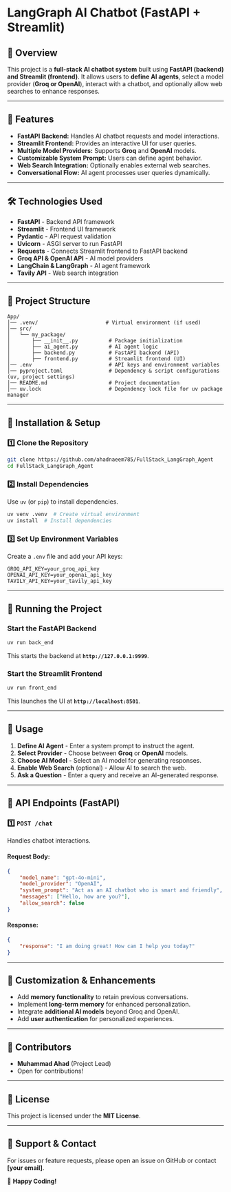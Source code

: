# **LangGraph AI Chatbot (FastAPI + Streamlit)**

## **📌 Overview**
This project is a **full-stack AI chatbot system** built using **FastAPI (backend) and Streamlit (frontend)**. It allows users to **define AI agents**, select a model provider (**Groq or OpenAI**), interact with a chatbot, and optionally allow web searches to enhance responses.

---

## **🚀 Features**
- **FastAPI Backend:** Handles AI chatbot requests and model interactions.
- **Streamlit Frontend:** Provides an interactive UI for user queries.
- **Multiple Model Providers:** Supports **Groq** and **OpenAI** models.
- **Customizable System Prompt:** Users can define agent behavior.
- **Web Search Integration:** Optionally enables external web searches.
- **Conversational Flow:** AI agent processes user queries dynamically.

---

## **🛠️ Technologies Used**
- **FastAPI** - Backend API framework
- **Streamlit** - Frontend UI framework
- **Pydantic** - API request validation
- **Uvicorn** - ASGI server to run FastAPI
- **Requests** - Connects Streamlit frontend to FastAPI backend
- **Groq API & OpenAI API** - AI model providers
- **LangChain & LangGraph** - AI agent framework
- **Tavily API** - Web search integration

---

## **📁 Project Structure**
```
App/
│── .venv/                      # Virtual environment (if used)
│── src/
│   └── my_package/
│       ├── __init__.py          # Package initialization
│       ├── ai_agent.py          # AI agent logic
│       ├── backend.py           # FastAPI backend (API)
│       ├── frontend.py          # Streamlit frontend (UI)
│── .env                         # API keys and environment variables
│── pyproject.toml               # Dependency & script configurations (uv, project settings)
│── README.md                    # Project documentation
│── uv.lock                      # Dependency lock file for uv package manager
```

---

## **📌 Installation & Setup**

### **1️⃣ Clone the Repository**
```bash
git clone https://github.com/ahadnaeem785/FullStack_LangGraph_Agent
cd FullStack_LangGraph_Agent
```

### **2️⃣ Install Dependencies**
Use `uv` (or `pip`) to install dependencies.
```bash
uv venv .venv  # Create virtual environment
uv install  # Install dependencies
```

### **3️⃣ Set Up Environment Variables**
Create a `.env` file and add your API keys:
```
GROQ_API_KEY=your_groq_api_key
OPENAI_API_KEY=your_openai_api_key
TAVILY_API_KEY=your_tavily_api_key
```

---

## **🚀 Running the Project**

### **Start the FastAPI Backend**
```bash
uv run back_end
```
This starts the backend at **`http://127.0.0.1:9999`**.

### **Start the Streamlit Frontend**
```bash
uv run front_end
```
This launches the UI at **`http://localhost:8501`**.

---

## **📌 Usage**
1. **Define AI Agent** - Enter a system prompt to instruct the agent.
2. **Select Provider** - Choose between **Groq** or **OpenAI** models.
3. **Choose AI Model** - Select an AI model for generating responses.
4. **Enable Web Search** (optional) - Allow AI to search the web.
5. **Ask a Question** - Enter a query and receive an AI-generated response.

---

## **📌 API Endpoints (FastAPI)**
### **1️⃣ `POST /chat`**
Handles chatbot interactions.
#### **Request Body:**
```json
{
    "model_name": "gpt-4o-mini",
    "model_provider": "OpenAI",
    "system_prompt": "Act as an AI chatbot who is smart and friendly",
    "messages": ["Hello, how are you?"],
    "allow_search": false
}
```
#### **Response:**
```json
{
    "response": "I am doing great! How can I help you today?"
}
```

---

## **🔹 Customization & Enhancements**
- Add **memory functionality** to retain previous conversations.
- Implement **long-term memory** for enhanced personalization.
- Integrate **additional AI models** beyond Groq and OpenAI.
- Add **user authentication** for personalized experiences.

---

## **📌 Contributors**
- **Muhammad Ahad** (Project Lead)
- Open for contributions!

---

## **📌 License**
This project is licensed under the **MIT License**.

---

## **📌 Support & Contact**
For issues or feature requests, please open an issue on GitHub or contact **[your email]**.

🚀 **Happy Coding!**

